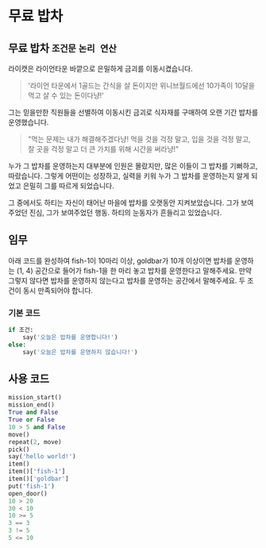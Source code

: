 # 무료 밥차

## 무료 밥차 `조건문` `논리 연산`

라이캣은 라이언타운 바깥으로 은밀하게 금괴를 이동시켰습니다.

> '라이언 타운에서 1골드는 간식을 살 돈이지만 위니브월드에선 10가족이 10달을 먹고 살 수 있는 돈이다냥!'

그는 믿을만한 직원들을 선별하여 이동시킨 금괴로 식자재를 구매하여 오랜 기간 밥차를 운영했습니다.

> "먹는 문제는 내가 해결해주겠다냥! 먹을 것을 걱정 말고, 입을 것을 걱정 말고, 잘 곳을 걱정 말고 더 큰 가치를 위해 시간을 써라냥!"

누가 그 밥차를 운영하는지 대부분에 인원은 몰랐지만, 많은 이들이 그 밥차를 기뻐하고, 따랐습니다. 그렇게 어떤이는 성장하고, 실력을 키워 누가 그 밥차를 운영하는지 알게 되었고 은밀히 그를 따르게 되었습니다.

그 중에서도 하티는 자신이 태어난 마을에 밥차를 오랫동안 지켜보았습니다. 그가 보여주었던 진심, 그가 보여주었던 행동. 하티의 눈동자가 흔들리고 있었습니다.


## 임무

아래 코드를 완성하여 fish-1이 10마리 이상, goldbar가 10개 이상이면 밥차를 운영하는 (1, 4) 공간으로 들어가 fish-1을 한 마리 놓고 밥차를 운영한다고 말해주세요. 만약 그렇지 않다면 밥차를 운영하지 않는다고 밥차를 운영하는 공간에서 말해주세요. 두 조건이 동시 만족되어야 합니다.


### 기본 코드

```python
if 조건:
    say('오늘은 밥차를 운영합니다!')
else:
    say('오늘은 밥차를 운영하지 않습니다!')
```


## 사용 코드

```python
mission_start()
mission_end()
True and False
True or False
10 > 5 and False
move()
repeat(2, move)
pick()
say('hello world!')
item()
item()['fish-1']
item()['goldbar']
put('fish-1')
open_door()
10 > 20
30 < 10
10 >= 5
3 == 3
3 != 5
5 <= 10
```